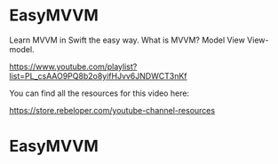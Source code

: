 # EasyMVVM

Learn MVVM in Swift the easy way. What is MVVM? Model View View-model.

https://www.youtube.com/playlist?list=PL_csAAO9PQ8b2o8yifHJvv6JNDWCT3nKf

You can find all the resources for this video here:

https://store.rebeloper.com/youtube-channel-resources
# EasyMVVM

